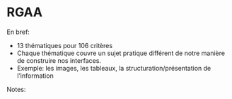 

# RGAA

En bref: 
* 13 thématiques pour 106 critères
* Chaque thématique couvre un sujet pratique différent de notre manière de construire nos interfaces. 
* Exemple: les images, les tableaux, la structuration/présentation de l’information

Notes:

